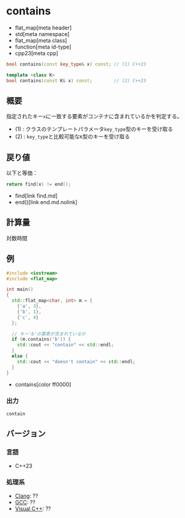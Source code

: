 # contains
* flat_map[meta header]
* std[meta namespace]
* flat_map[meta class]
* function[meta id-type]
* cpp23[meta cpp]

```cpp
bool contains(const key_type& x) const; // (1) C++23

template <class K>
bool contains(const K& x) const;        // (2) C++23
```


## 概要
指定されたキー`x`に一致する要素がコンテナに含まれているかを判定する。

- (1) : クラスのテンプレートパラメータ`key_type`型のキーを受け取る
- (2) : `key_type`と比較可能な`K`型のキーを受け取る


## 戻り値
以下と等価：

```cpp
return find(x) != end();
```
* find[link find.md]
* end()[link end.md.nolink]


## 計算量
対数時間


## 例
```cpp example
#include <iostream>
#include <flat_map>

int main()
{
  std::flat_map<char, int> m = {
    {'a', 3},
    {'b', 1},
    {'c', 4}
  };

  // キー'b'の要素が含まれているか
  if (m.contains('b')) {
    std::cout << "contain" << std::endl;
  }
  else {
    std::cout << "doesn't contain" << std::endl;
  }
}
```
* contains[color ff0000]

### 出力
```
contain
```


## バージョン
### 言語
- C++23

### 処理系
- [Clang](/implementation.md#clang): ??
- [GCC](/implementation.md#gcc): ??
- [Visual C++](/implementation.md#visual_cpp): ??
